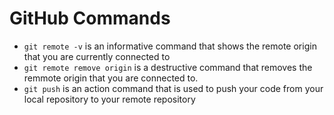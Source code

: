 # GitHub Commands

- `git remote -v` is an informative command that shows the remote origin that you are currently connected to
- `git remote remove origin` is a destructive command that removes the remmote origin that you are connected to.
- `git push` is an action command that is used to push your code from your local repository to your remote repository
